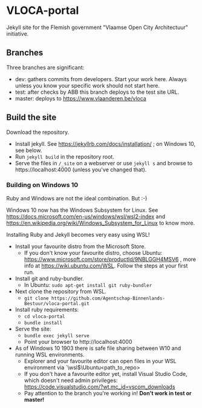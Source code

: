 # VLOCA-portal
Jekyll site for the Flemish government "Vlaamse Open City Architectuur" initiative.

## Branches
Three branches are significant:
* dev: gathers commits from developers. Start your work here. Always unless you know your specific work should not start here.
* test: after checks by ABB this branch deploys to the test site URL.
* master: deploys to https://www.vlaanderen.be/vloca
## Build the site
Download the repository.
* Install jekyll. See https://jekyllrb.com/docs/installation/ ; on Windows 10, see below.
* Run `jekyll build` in the repository root.
* Serve the files in `/_site` on a webserver or use `jekyll s` and browse to https://localhost:4000 (unless you've changed that).

### Building on Windows 10
Ruby and Windows are not the ideal combination. But :-)

Windows 10 now has the Windows Subsystem for Linux. See https://docs.microsoft.com/en-us/windows/wsl/wsl2-index and https://en.wikipedia.org/wiki/Windows_Subsystem_for_Linux to know more.

Installing Ruby and Jekyll becomes very easy using WSL!
* Install your favourite distro from the Microsoft Store.
  * If you don't know your favourite distro, choose Ubuntu: https://www.microsoft.com/store/productId/9NBLGGH4MSV6 , more info at https://wiki.ubuntu.com/WSL. Follow the steps at your first run.
* Install git and ruby-bundler.
  *  In Ubuntu: `sudo apt-get install git ruby-bundler`
* Next clone the repository from WSL.
  * `git clone https://github.com/Agentschap-Binnenlands-Bestuur/vloca-portal.git`
* Install ruby requirements:
  * `cd vloca-portal`
  * `bundle install`
* Serve the site:
  * `bundle exec jekyll serve`
  * Point your browser to http://localhost:4000
* As of Windows 10 1903 there is safe file sharing between W10 and running WSL environments.
  * Explorer and your favourite editor can open files in your WSL environment via `\\wsl$\Ubuntu\<path_to_repo>
  * If you don't have a favourite editor yet, install Visual Studio Code, which doesn't need admin privileges: https://code.visualstudio.com/?wt.mc_id=vscom_downloads
  * Pay attention to the branch you're working in! __Don't work in test or master!__
